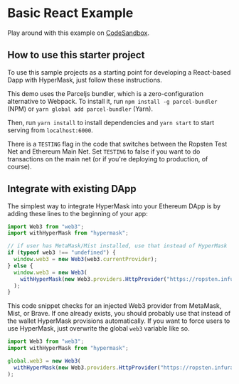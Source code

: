 # Basic React Example

Play around with this example on [CodeSandbox](https://codesandbox.io/s/450zxpzl4).

## How to use this starter project

To use this sample projects as a starting point for developing a React-based Dapp with HyperMask, just follow these instructions.

This demo uses the Parceljs bundler, which is a zero-configuration alternative to Webpack. To install it, run `npm install -g parcel-bundler` (NPM) or `yarn global add parcel-bundler` (Yarn).

Then, run `yarn install` to install dependencies and `yarn start` to start serving from `localhost:6000`.

There is a `TESTING` flag in the code that switches between the Ropsten Test Net and Ethereum Main Net. Set `TESTING` to false if you want to do transactions on the main net (or if you're deploying to production, of course).

## Integrate with existing DApp

The simplest way to integrate HyperMask into your Ethereum DApp is by adding these lines to the beginning of your app:

```javascript
import Web3 from "web3";
import withHyperMask from "hypermask";

// if user has MetaMask/Mist installed, use that instead of HyperMask
if (typeof web3 !== "undefined") {
  window.web3 = new Web3(web3.currentProvider);
} else {
  window.web3 = new Web3(
    withHyperMask(new Web3.providers.HttpProvider("https://ropsten.infura.io/"))
  );
}
```

This code snippet checks for an injected Web3 provider from MetaMask, Mist, or Brave. If one already exists, you should probably use that instead of the wallet HyperMask provisions automatically. If you want to force users to use HyperMask, just overwrite the global `web3` variable like so.

```javascript
import Web3 from "web3";
import withHyperMask from "hypermask";

global.web3 = new Web3(
  withHyperMask(new Web3.providers.HttpProvider("https://ropsten.infura.io/"))
);
```


